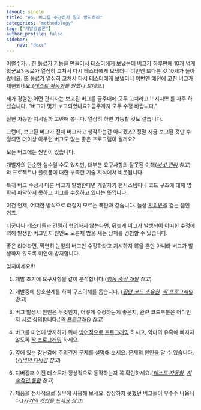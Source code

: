 ```yaml
---
layout: single
title: "#5. 버그를 수정하지 말고 방지하라"
categories: "methodology"
tag: ["개발방법론"]
author_profile: false
sidebar: 
    nav: "docs"
---
```


이럴수가… 한 동료가 기능을 만들어서 테스터에게 보냈는데 버그가 하루만에 10개 넘게 왔군요? 동료가 열심히 고쳐서 다시 테스터에게 보냈더니 이번엔 또다른 것 10개가 돌아왔네요. 또 동료가 열심히 고쳐서 다시 테스터에게 보냈더니 이번엔 예전에 고친 버그가 재현되네요.(*[테스트 자동화](https://tango1202.github.io/principle/principle-practices/#%EC%A2%8B%EC%9D%80-%EC%A0%9C%ED%92%88---%EB%B0%B0%ED%8F%AC-%ED%85%8C%EC%8A%A4%ED%8A%B8-%EC%9E%90%EB%8F%99%ED%99%94test-automation)를 안했나 보네요.*) 

제가 경험한 어떤 관리자는 보고된 버그를 금주내에 모두 고치라고 !!!지시!!! 를 자주 하셨습니다. "버그가 몇개 보고되었나요? 금주까지 모두 수정 바랍니다."

실현 가능한 지시일까 고민해 봅니다. 열심히 하면 가능할 것도 같습니다.

그런데, 보고된 버그가 전체 버그라고 생각하는건 아니겠죠? 정말 지금 보고된 것만 수정되면 더이상 아무런 버그도 없는 좋은 프로그램이 될까요? 

모든 버그에는 원인이 있습니다. 

개발자의 단순한 실수일 수도 있지만, 대부분 요구사항의 잘못된 이해(*[버섯 관리](https://tango1202.github.io/principle/principle-anti-pattern/#%EB%82%98%EC%81%9C-%EC%9A%B4%EC%98%81-%EA%B4%80%ED%96%89-%EB%B2%84%EC%84%AF-%EA%B4%80%EB%A6%ACmushroom-management) 참고*)와 프로젝트나 플랫폼에 대한 부족한 기술 지식에서 비롯됩니다.  

특히 버그 수정시 다른 버그가 발생한다면 개발자가 현시스템이나 코드 구조에 대해 명확히 파악하지 못하고 버그를 수정하고 있다는 뜻입니다. 

이건 언제, 어떠한 방식으로 터질지 모르는 폭탄과 같습니다. 늘상 [지뢰밭](https://tango1202.github.io/principle/principle-anti-pattern/#%EB%82%98%EC%81%9C-%EC%9A%B4%EC%98%81-%EA%B4%80%ED%96%89-%EC%A7%80%EB%A2%B0%EB%B0%AD%EC%9D%84-%EA%B1%B7%EB%8B%A4walking-through-a-minefield)을 걷는 셈인 거죠.

더군다나 테스터들과 긴밀히 협업하지 않는다면, 뒤늦게 버그가 발생되어 어떠한 수정에 의해 발생한 버그인지 원인도 모른채 밤을 새는 낭패를 경험할 수 있습니다.  

좋은 리더라면, 막연히 눈앞의 버그만 수정하라고 지시하지 않을 뿐만 아니라 버그가 발생하지 않도록 미연에 방지합니다. 

잊지마세요!!!  

1. 개발 초기에 요구사항을 같이 분석합니다.(*[행동 중심 개발](https://tango1202.github.io/principle/principle-practices/#%EC%A2%8B%EC%9D%80-%ED%8C%80-%ED%96%89%EB%8F%99-%EC%A4%91%EC%8B%AC-%EA%B0%9C%EB%B0%9Cbehavior-driven-development) 참고*)

2. 개발중에 상호설계를 하여 구조이해를 돕습니다. (*[집단 코드 소유권](https://tango1202.github.io/principle/principle-practices/#%EC%A2%8B%EC%9D%80-%EC%BD%94%EB%93%9C-%EC%A7%91%EB%8B%A8-%EC%BD%94%EB%93%9C-%EC%86%8C%EC%9C%A0%EA%B6%8Ccollective-code-ownership), [짝 프로그래밍](https://tango1202.github.io/principle/principle-practices/#%EC%A2%8B%EC%9D%80-%EC%BD%94%EB%93%9C-%EC%A7%9D-%ED%94%84%EB%A1%9C%EA%B7%B8%EB%9E%98%EB%B0%8Dpair-programming) 참고*)

3. 버그 발생시 원인은 무엇인지, 어떻게 수정하는게 좋은지, 관련 코드부분은 어디인지 서로 상의합니다.(*[짝 프로그래밍](https://tango1202.github.io/principle/principle-practices/#%EC%A2%8B%EC%9D%80-%EC%BD%94%EB%93%9C-%EC%A7%9D-%ED%94%84%EB%A1%9C%EA%B7%B8%EB%9E%98%EB%B0%8Dpair-programming) 참고*)

4. 버그를 미연에 방지하기 위해 [방어적으로 프로그래밍](https://tango1202.github.io/principle/principle-practices/#%EC%A2%8B%EC%9D%80-%EC%BD%94%EB%93%9C-%EB%B0%A9%EC%96%B4%EC%A0%81-%ED%94%84%EB%A1%9C%EA%B7%B8%EB%9E%98%EB%B0%8Ddefensive-programming) 하시고, 악마의 유횩에 빠지지 않도록 [짝 프로그래밍](https://tango1202.github.io/principle/principle-practices/#%EC%A2%8B%EC%9D%80-%EC%BD%94%EB%93%9C-%EC%A7%9D-%ED%94%84%EB%A1%9C%EA%B7%B8%EB%9E%98%EB%B0%8Dpair-programming) 하세요.

5. 옆에 있는 장난감에 주의깊게 문제를 설명해 보세요. 문제의 원인을 알 수 있습니다.(*[러버덕 디버깅](https://tango1202.github.io/principle/principle-practices/#%EC%A2%8B%EC%9D%80-%EC%BD%94%EB%93%9C-%EB%9F%AC%EB%B2%84%EB%8D%95-%EB%94%94%EB%B2%84%EA%B9%85rubber-dock-debugging) 참고*)

6. 디버깅후 이전 테스트가 정상적으로 동작하는지 꼭 확인하세요.(*[테스트 자동화](https://tango1202.github.io/principle/principle-practices/#%EC%A2%8B%EC%9D%80-%EC%A0%9C%ED%92%88---%EB%B0%B0%ED%8F%AC-%ED%85%8C%EC%8A%A4%ED%8A%B8-%EC%9E%90%EB%8F%99%ED%99%94test-automation), [지속적인 통합](https://tango1202.github.io/principle/principle-practices/#%EC%A2%8B%EC%9D%80-%EC%A0%9C%ED%92%88---%EB%B0%B0%ED%8F%AC-%EC%A7%80%EC%86%8D%EC%A0%81%EC%9D%B8-%ED%86%B5%ED%95%A9continuous-integration) 참고*)

7. 제품을 전사적으로 실무에 사용해 보세요. 상상하지 못했던 버그들이 우수수 나옵니다.(*[자기의 개밥을 드세요](https://tango1202.github.io/principle/principle-practices/#%EC%A2%8B%EC%9D%80-%EC%A0%9C%ED%92%88---%EC%83%81%ED%92%88%EC%84%B1-%EC%9E%90%EA%B8%B0%EC%9D%98-%EA%B0%9C%EB%B0%A5%EC%9D%84-%EB%93%9C%EC%84%B8%EC%9A%94eating-your-own-dog-food) 참고*)